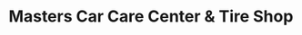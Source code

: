---
title: "Masters Car Care Center & Tire Shop"
url: /detroit/masters-car-care-center-und-tire-shop/
shop: Autowerkstatt
---
